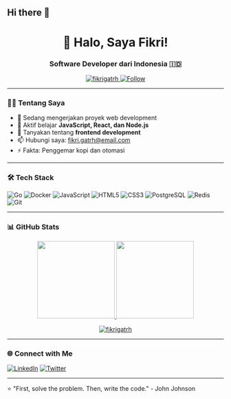 ## Hi there 👋

<h1 align="center">👋 Halo, Saya Fikri!</h1>
<h3 align="center">Software Developer dari Indonesia 🇮🇩</h3>

<p align="center">
  <a href="https://github.com/fikrigatrh?tab=repositories">
    <img src="https://komarev.com/ghpvc/?username=fikrigatrh&label=Profile%20Views&color=0e75b6&style=flat" alt="fikrigatrh" />
  </a>
  <a href="https://github.com/fikrigatrh">
    <img src="https://img.shields.io/github/followers/fikrigatrh?label=Follow&style=social" alt="Follow" />
  </a>
</p>

---

### 👨‍💻 Tentang Saya
- 🔭 Sedang mengerjakan proyek web development
- 🌱 Aktif belajar **JavaScript, React, dan Node.js**
- 💬 Tanyakan tentang **frontend development**
- 📫 Hubungi saya: [fikri.gatrh@email.com](mailto:fikri.gatrh@example.com)
- ⚡ Fakta: Penggemar kopi dan otomasi

---

### 🛠 Tech Stack
![Go](https://img.shields.io/badge/Go-00ADD8?style=flat&logo=go&logoColor=white)
![Docker](https://img.shields.io/badge/Docker-2496ED?style=flat&logo=docker&logoColor=white)
![JavaScript](https://img.shields.io/badge/-JavaScript-F7DF1E?style=flat&logo=javascript&logoColor=black)
![HTML5](https://img.shields.io/badge/-HTML5-E34F26?style=flat&logo=html5&logoColor=white)
![CSS3](https://img.shields.io/badge/-CSS3-1572B6?style=flat&logo=css3&logoColor=white)
![PostgreSQL](https://img.shields.io/badge/PostgreSQL-4169E1?style=flat&logo=postgresql&logoColor=white)
![Redis](https://img.shields.io/badge/Redis-DC382D?style=flat&logo=redis&logoColor=white)
![Git](https://img.shields.io/badge/-Git-F05032?style=flat&logo=git&logoColor=white)

---

### 📊 GitHub Stats
<p align="center">
  <a href="https://github.com/fikrigatrh">
    <img height="180em" src="https://github-readme-stats.vercel.app/api?username=fikrigatrh&show_icons=true&theme=algolia&include_all_commits=true&count_private=true" />
    <img height="180em" src="https://github-readme-stats.vercel.app/api/top-langs/?username=fikrigatrh&layout=compact&theme=algolia&langs_count=8" />
  </a>
</p>

<p align="center">
  <a href="https://github.com/fikrigatrh">
    <img src="https://github-readme-streak-stats.herokuapp.com/?user=fikrigatrh&theme=algolia" alt="fikrigatrh" />
  </a>
</p>

---

### 🌐 Connect with Me
[![LinkedIn](https://img.shields.io/badge/LinkedIn-0077B5?style=for-the-badge&logo=linkedin&logoColor=white)]([https://linkedin.com/in/fikrigatrh](https://www.linkedin.com/in/gatra-fikri-0505ab195/))
[![Twitter](https://img.shields.io/badge/Twitter-1DA1F2?style=for-the-badge&logo=twitter&logoColor=white)](https://x.com/GatraFikri1)

---

⭐️ "First, solve the problem. Then, write the code." - John Johnson

